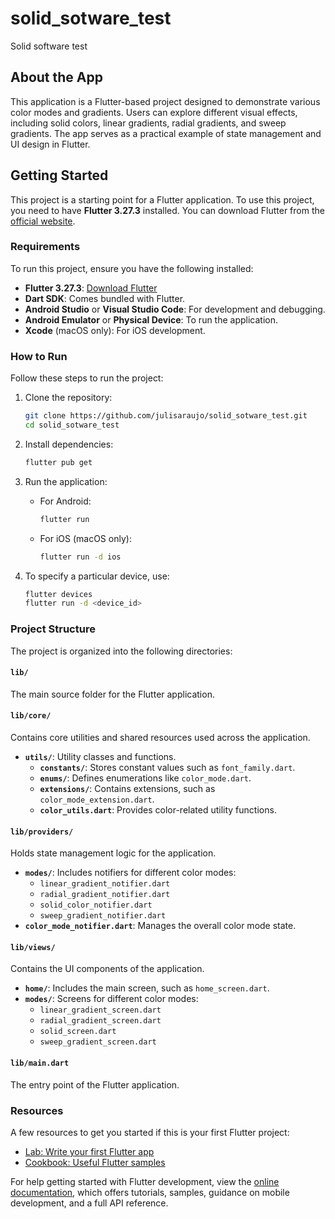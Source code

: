 # solid_sotware_test

Solid software test

## About the App

This application is a Flutter-based project designed to demonstrate various color modes and gradients. Users can explore different visual effects, including solid colors, linear gradients, radial gradients, and sweep gradients. The app serves as a practical example of state management and UI design in Flutter.

## Getting Started

This project is a starting point for a Flutter application. To use this project, you need to have **Flutter 3.27.3** installed. You can download Flutter from the [official website](https://flutter.dev/).

### Requirements

To run this project, ensure you have the following installed:

- **Flutter 3.27.3**: [Download Flutter](https://flutter.dev/)
- **Dart SDK**: Comes bundled with Flutter.
- **Android Studio** or **Visual Studio Code**: For development and debugging.
- **Android Emulator** or **Physical Device**: To run the application.
- **Xcode** (macOS only): For iOS development.

### How to Run

Follow these steps to run the project:

1. Clone the repository:
    ```bash
    git clone https://github.com/julisaraujo/solid_sotware_test.git
    cd solid_sotware_test
    ```

2. Install dependencies:
    ```bash
    flutter pub get
    ```

3. Run the application:
    - For Android:
      ```bash
      flutter run
      ```
    - For iOS (macOS only):
      ```bash
      flutter run -d ios
      ```

4. To specify a particular device, use:
    ```bash
    flutter devices
    flutter run -d <device_id>
    ```

### Project Structure

The project is organized into the following directories:

#### `lib/`
The main source folder for the Flutter application.

#### `lib/core/`
Contains core utilities and shared resources used across the application.

- **`utils/`**: Utility classes and functions.
     - **`constants/`**: Stores constant values such as `font_family.dart`.
     - **`enums/`**: Defines enumerations like `color_mode.dart`.
     - **`extensions/`**: Contains extensions, such as `color_mode_extension.dart`.
     - **`color_utils.dart`**: Provides color-related utility functions.

#### `lib/providers/`
Holds state management logic for the application.

- **`modes/`**: Includes notifiers for different color modes:
     - `linear_gradient_notifier.dart`
     - `radial_gradient_notifier.dart`
     - `solid_color_notifier.dart`
     - `sweep_gradient_notifier.dart`
- **`color_mode_notifier.dart`**: Manages the overall color mode state.

#### `lib/views/`
Contains the UI components of the application.

- **`home/`**: Includes the main screen, such as `home_screen.dart`.
- **`modes/`**: Screens for different color modes:
     - `linear_gradient_screen.dart`
     - `radial_gradient_screen.dart`
     - `solid_screen.dart`
     - `sweep_gradient_screen.dart`

#### `lib/main.dart`
The entry point of the Flutter application.

### Resources

A few resources to get you started if this is your first Flutter project:

- [Lab: Write your first Flutter app](https://docs.flutter.dev/get-started/codelab)
- [Cookbook: Useful Flutter samples](https://docs.flutter.dev/cookbook)

For help getting started with Flutter development, view the [online documentation](https://docs.flutter.dev/), which offers tutorials, samples, guidance on mobile development, and a full API reference.
